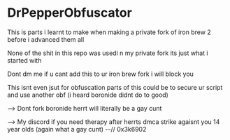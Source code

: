 # DrPepperObfuscator
This is parts i learnt to make when making a private fork of iron brew 2 before i advanced them all

None of the shit in this repo was usedi n my private fork its just what i started with

Dont dm me if u cant add this to ur iron brew fork i will block you

This isnt even jsut for obfuscation parts of this could be to secure ur script and use another obf (i heard boronide didnt do to good)

--> Dont fork boronide herrt will literally be a gay cunt

--> My discord if you need therapy after herrts dmca strike agaisnt you 14 year olds (again what a gay cunt)
--// 0x3k6902
